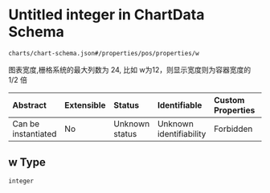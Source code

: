# Untitled integer in ChartData Schema

```txt
charts/chart-schema.json#/properties/pos/properties/w
```

图表宽度,栅格系统的最大列数为 24, 比如 w为12，则显示宽度则为容器宽度的 1/2 倍

| Abstract            | Extensible | Status         | Identifiable            | Custom Properties | Additional Properties | Access Restrictions | Defined In                                                                    |
| :------------------ | :--------- | :------------- | :---------------------- | :---------------- | :-------------------- | :------------------ | :---------------------------------------------------------------------------- |
| Can be instantiated | No         | Unknown status | Unknown identifiability | Forbidden         | Allowed               | none                | [chart-schema.json\*](../out/charts/chart-schema.json "open original schema") |

## w Type

`integer`
